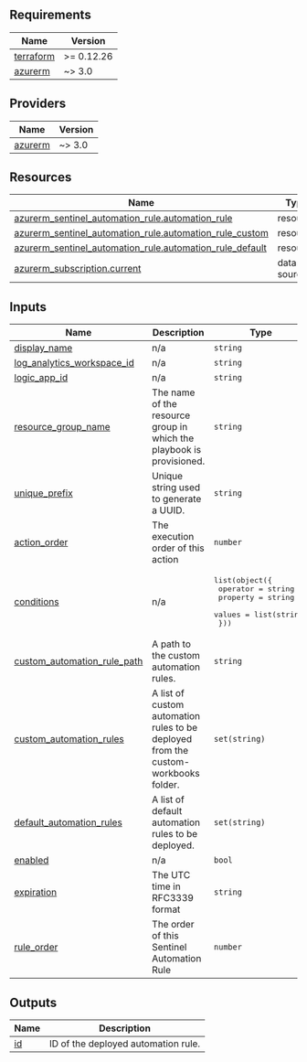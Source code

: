 <!-- BEGIN_TF_DOCS -->
## Requirements

| Name | Version |
|------|---------|
| <a name="requirement_terraform"></a> [terraform](#requirement\_terraform) | >= 0.12.26 |
| <a name="requirement_azurerm"></a> [azurerm](#requirement\_azurerm) | ~> 3.0 |

## Providers

| Name | Version |
|------|---------|
| <a name="provider_azurerm"></a> [azurerm](#provider\_azurerm) | ~> 3.0 |

## Resources

| Name | Type |
|------|------|
| [azurerm_sentinel_automation_rule.automation_rule](https://registry.terraform.io/providers/hashicorp/azurerm/latest/docs/resources/sentinel_automation_rule) | resource |
| [azurerm_sentinel_automation_rule.automation_rule_custom](https://registry.terraform.io/providers/hashicorp/azurerm/latest/docs/resources/sentinel_automation_rule) | resource |
| [azurerm_sentinel_automation_rule.automation_rule_default](https://registry.terraform.io/providers/hashicorp/azurerm/latest/docs/resources/sentinel_automation_rule) | resource |
| [azurerm_subscription.current](https://registry.terraform.io/providers/hashicorp/azurerm/latest/docs/data-sources/subscription) | data source |

## Inputs

| Name | Description | Type | Default | Required |
|------|-------------|------|---------|:--------:|
| <a name="input_display_name"></a> [display\_name](#input\_display\_name) | n/a | `string` | n/a | yes |
| <a name="input_log_analytics_workspace_id"></a> [log\_analytics\_workspace\_id](#input\_log\_analytics\_workspace\_id) | n/a | `string` | n/a | yes |
| <a name="input_logic_app_id"></a> [logic\_app\_id](#input\_logic\_app\_id) | n/a | `string` | n/a | yes |
| <a name="input_resource_group_name"></a> [resource\_group\_name](#input\_resource\_group\_name) | The name of the resource group in which the playbook is provisioned. | `string` | n/a | yes |
| <a name="input_unique_prefix"></a> [unique\_prefix](#input\_unique\_prefix) | Unique string used to generate a UUID. | `string` | n/a | yes |
| <a name="input_action_order"></a> [action\_order](#input\_action\_order) | The execution order of this action | `number` | `1` | no |
| <a name="input_conditions"></a> [conditions](#input\_conditions) | n/a | <pre>list(object({<br>    operator = string<br>    property = string<br>    values   = list(string)<br>  }))</pre> | `[]` | no |
| <a name="input_custom_automation_rule_path"></a> [custom\_automation\_rule\_path](#input\_custom\_automation\_rule\_path) | A path to the custom automation rules. | `string` | `""` | no |
| <a name="input_custom_automation_rules"></a> [custom\_automation\_rules](#input\_custom\_automation\_rules) | A list of custom automation rules to be deployed from the custom-workbooks folder. | `set(string)` | `[]` | no |
| <a name="input_default_automation_rules"></a> [default\_automation\_rules](#input\_default\_automation\_rules) | A list of default automation rules to be deployed. | `set(string)` | `[]` | no |
| <a name="input_enabled"></a> [enabled](#input\_enabled) | n/a | `bool` | `false` | no |
| <a name="input_expiration"></a> [expiration](#input\_expiration) | The UTC time in RFC3339 format | `string` | `null` | no |
| <a name="input_rule_order"></a> [rule\_order](#input\_rule\_order) | The order of this Sentinel Automation Rule | `number` | `1` | no |

## Outputs

| Name | Description |
|------|-------------|
| <a name="output_id"></a> [id](#output\_id) | ID of the deployed automation rule. |
<!-- END_TF_DOCS -->
